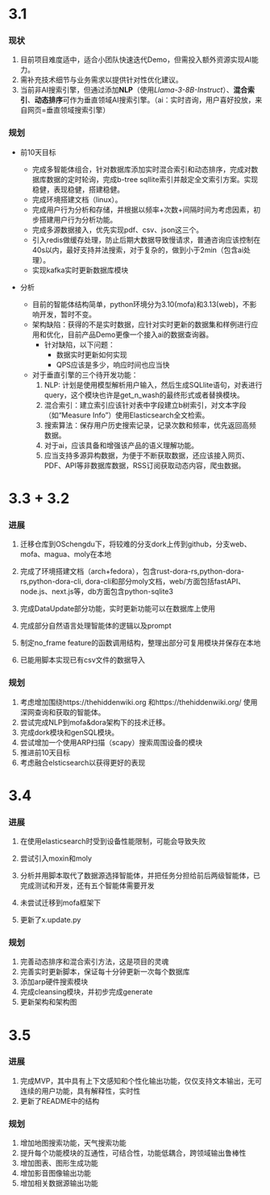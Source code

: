 # 3.1

### 现状

1. 目前项目难度适中，适合小团队快速迭代Demo，但需投入额外资源实现AI能力。
2. 需补充技术细节与业务需求以提供针对性优化建议。
3. 当前非AI搜索引擎，但通过添加**NLP**（使用*Llama-3-8B-Instruct*）、**混合索引**、**动态排序**可作为垂直领域AI搜索引擎。（ai：实时咨询，用户喜好投放，来自网页=垂直领域搜索引擎）

### 规划

- 前10天目标
  - 完成多智能体组合，针对数据库添加实时混合索引和动态排序，完成对数据库数据的定时轮询，完成b-tree sqllite索引并敲定全文索引方案。实现稳健，表现稳健，搭建稳健。
  - 完成环境搭建文档（linux）。
  - 完成用户行为分析和存储，并根据以频率+次数+间隔时间为考虑因素，初步搭建用户行为分析功能。
  - 完成多源数据接入，优先实现pdf、csv、json这三个。
  - 引入redis做缓存处理，防止后期大数据导致慢请求，普通咨询应该控制在40s以内，最好支持并法搜索，对于复杂的，做到小于2min（包含ai处理）。
  - 实现kafka实时更新数据库模块
  
- 分析
  - 目前的智能体结构简单，python环境分为3.10(mofa)和3.13(web)，不影响开发，暂时不变。
  - 架构缺陷：获得的不是实时数据，应针对实时更新的数据集和样例进行应用和优化，目前产品Demo更像一个接入ai的数据查询器。
    - 针对缺陷，以下问题：
      - 数据实时更新如何实现
      - QPS应该是多少，响应时间也应当快
  - 对于垂直引擎的三个待开发功能：
    1. NLP: 计划是使用模型解析用户输入，然后生成SQLlite语句，对表进行query，这个模块也许是get_n_wash的最终形式或者替换模块。
    2. 混合索引：建立索引应该针对表中字段建立b树索引，对文本字段（如“Measure Info”）使用Elasticsearch全文检索。
    3. 搜索算法：保存用户历史搜索记录，记录次数和频率，优先返回高频数据。
    4. 对于ai，应该具备和增强该产品的语义理解功能。
    5. 应当支持多源异构数据，为便于不断获取数据，还应该接入网页、PDF、API等非数据库数据，RSS订阅获取动态内容，爬虫数据。
  
  
  
# 3.3 + 3.2 

  

### 进展

1. 迁移仓库到OSchengdu下，将较难的分支dork上传到github，分支web、mofa、magua、moly在本地
  
2. 完成了环境搭建文档（arch+fedora），包含rust-dora-rs,python-dora-rs,python-dora-cli, dora-cli和部分moly文档，web/方面包括fastAPI、node.js、next.js等，db方面包含python-sqlite3
  
3. 完成DataUpdate部分功能，实时更新功能可以在数据库上使用
  
4. 完成部分自然语言处理智能体的逻辑以及prompt
  
5. 制定no_frame feature的函数调用结构，整理出部分可复用模块并保存在本地
  
6. 已能用脚本实现已有csv文件的数据导入
  
     

###  规划

1. 考虑增加围绕https://thehiddenwiki.org 和https://thehiddenwiki.org/ 使用深网查询和获取的智能体。
2. 尝试完成NLP到mofa&dora架构下的技术迁移。
3. 完成dork模块和genSQL模块。
4. 尝试增加一个使用ARP扫描（scapy）搜索周围设备的模块
5. 推进前10天目标
6. 考虑融合elsticsearch以获得更好的表现





# 3.4

### 进展
1. 在使用elasticsearch时受到设备性能限制，可能会导致失败

2. 尝试引入moxin和moly

3. 分析并用脚本取代了数据源选择智能体，并把任务分担给前后两级智能体，已完成测试和开发，还有五个智能体需要开发

4. 未尝试迁移到mofa框架下

5. 更新了x.update.py

### 规划

1. 完善动态排序和混合索引方法，这是项目的灵魂
2. 完善实时更新脚本，保证每十分钟更新一次每个数据库
3. 添加arp硬件搜索模块
4. 完成cleansing模块，并初步完成generate
5. 更新架构和架构图





# 3.5

### 进展

1. 完成MVP，其中具有上下文感知和个性化输出功能，仅仅支持文本输出，无可连续的用户功能，具有解释性，实时性
2. 更新了README中的结构

### 规划

1. 增加地图搜索功能，天气搜索功能
2. 提升每个功能模块的互通性，可结合性，功能低耦合，跨领域输出鲁棒性
3. 增加图表、图形生成功能
4. 增加影音图像输出功能
5. 增加相关数据源输出功能